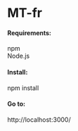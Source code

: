 # MT-fr

<h4>Requirements:</h4>
npm <br>
Node.js

<h4>Install:</h4>
npm install

<h4>Go to:</h4>
http://localhost:3000/
